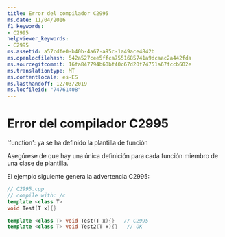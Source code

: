 ```yaml
---
title: Error del compilador C2995
ms.date: 11/04/2016
f1_keywords:
- C2995
helpviewer_keywords:
- C2995
ms.assetid: a57cdfe0-b40b-4a67-a95c-1a49ace4842b
ms.openlocfilehash: 542a527cee5ffca7551685741a9dcaac2a442fda
ms.sourcegitcommit: 16fa847794b60bf40c67d20f74751a67fccb602e
ms.translationtype: MT
ms.contentlocale: es-ES
ms.lasthandoff: 12/03/2019
ms.locfileid: "74761408"
---
```

# <a name="compiler-error-c2995"></a>Error del compilador C2995

'function': ya se ha definido la plantilla de función

Asegúrese de que hay una única definición para cada función miembro de una clase de plantilla.

El ejemplo siguiente genera la advertencia C2995:

```cpp
// C2995.cpp
// compile with: /c
template <class T>
void Test(T x){}

template <class T> void Test(T x){}   // C2995
template <class T> void Test2(T x){}   // OK
```
